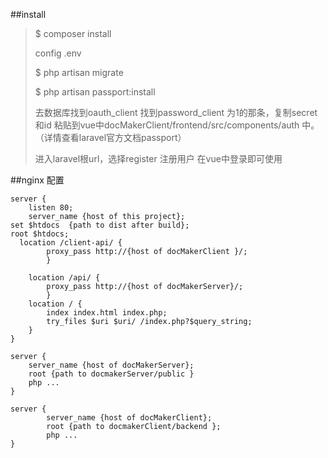 ##install

>$ composer install
>
>config .env
>
>$ php artisan migrate
>
>$ php artisan passport:install
>
>去数据库找到oauth_client 找到password_client 为1的那条，复制secret 和id 
粘贴到vue中docMakerClient/frontend/src/components/auth 中。（详情查看laravel官方文档passport）
>
>进入laravel根url，选择register 注册用户
>在vue中登录即可使用



##nginx 配置

```
server {
    listen 80;
    server_name {host of this project};
set $htdocs  {path to dist after build};
root $htdocs;
  location /client-api/ {
        proxy_pass http://{host of docMakerClient }/;
        }

    location /api/ {
        proxy_pass http://{host of docMakerServer}/;
        }
    location / {
        index index.html index.php;
        try_files $uri $uri/ /index.php?$query_string;
    }
}

server {
    server_name {host of docMakerServer};
    root {path to docmakerServer/public }
    php ...
}

server {
        server_name {host of docMakerClient};
        root {path to docmakerClient/backend };
        php ...
}



